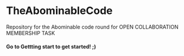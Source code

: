 # TheAbominableCode
Repository for the Abominable code round for OPEN COLLABORATION MEMBERSHIP TASK 

#### Go to Gettting start to get started! ;)
